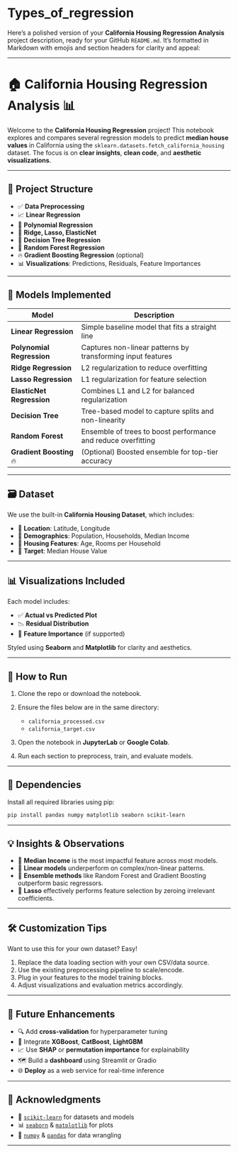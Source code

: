 # Types_of_regression
Here’s a polished version of your **California Housing Regression Analysis** project description, ready for your GitHub `README.md`. It’s formatted in Markdown with emojis and section headers for clarity and appeal:

---

# 🏠 California Housing Regression Analysis 📊

Welcome to the **California Housing Regression** project!
This notebook explores and compares several regression models to predict **median house values** in California using the `sklearn.datasets.fetch_california_housing` dataset. The focus is on **clear insights**, **clean code**, and **aesthetic visualizations**.

---

## 📂 Project Structure

* ✅ **Data Preprocessing**
* 📈 **Linear Regression**
* 📐 **Polynomial Regression**
* 🔵 **Ridge, Lasso, ElasticNet**
* 🌳 **Decision Tree Regression**
* 🌲 **Random Forest Regression**
* 🔥 **Gradient Boosting Regression** (optional)
* 📊 **Visualizations**: Predictions, Residuals, Feature Importances

---

## 🧠 Models Implemented

| Model                     | Description                                                   |
| ------------------------- | ------------------------------------------------------------- |
| **Linear Regression**     | Simple baseline model that fits a straight line               |
| **Polynomial Regression** | Captures non-linear patterns by transforming input features   |
| **Ridge Regression**      | L2 regularization to reduce overfitting                       |
| **Lasso Regression**      | L1 regularization for feature selection                       |
| **ElasticNet Regression** | Combines L1 and L2 for balanced regularization                |
| **Decision Tree**         | Tree-based model to capture splits and non-linearity          |
| **Random Forest**         | Ensemble of trees to boost performance and reduce overfitting |
| **Gradient Boosting** 🔥  | (Optional) Boosted ensemble for top-tier accuracy             |

---

## 🗃️ Dataset

We use the built-in **California Housing Dataset**, which includes:

* 📍 **Location**: Latitude, Longitude
* 👥 **Demographics**: Population, Households, Median Income
* 🏡 **Housing Features**: Age, Rooms per Household
* 🎯 **Target**: Median House Value

---

## 📊 Visualizations Included

Each model includes:

* ✅ **Actual vs Predicted Plot**
* 📉 **Residual Distribution**
* 🧮 **Feature Importance** (if supported)

Styled using **Seaborn** and **Matplotlib** for clarity and aesthetics.

---

## 🚀 How to Run

1. Clone the repo or download the notebook.
2. Ensure the files below are in the same directory:

   * `california_processed.csv`
   * `california_target.csv`
3. Open the notebook in **JupyterLab** or **Google Colab**.
4. Run each section to preprocess, train, and evaluate models.

---

## 🧰 Dependencies

Install all required libraries using pip:

```bash
pip install pandas numpy matplotlib seaborn scikit-learn
```

---

## 💡 Insights & Observations

* 🔹 **Median Income** is the most impactful feature across most models.
* 🔹 **Linear models** underperform on complex/non-linear patterns.
* 🔹 **Ensemble methods** like Random Forest and Gradient Boosting outperform basic regressors.
* 🔹 **Lasso** effectively performs feature selection by zeroing irrelevant coefficients.

---

## 🛠️ Customization Tips

Want to use this for your own dataset? Easy!

1. Replace the data loading section with your own CSV/data source.
2. Use the existing preprocessing pipeline to scale/encode.
3. Plug in your features to the model training blocks.
4. Adjust visualizations and evaluation metrics accordingly.

---

## 🎯 Future Enhancements

* 🔍 Add **cross-validation** for hyperparameter tuning
* 🧠 Integrate **XGBoost**, **CatBoost**, **LightGBM**
* 📈 Use **SHAP** or **permutation importance** for explainability
* 🗺️ Build a **dashboard** using Streamlit or Gradio
* 🌐 **Deploy** as a web service for real-time inference

---

## 🙌 Acknowledgments

* 🤖 [`scikit-learn`](https://scikit-learn.org/) for datasets and models
* 📊 [`seaborn`](https://seaborn.pydata.org/) & [`matplotlib`](https://matplotlib.org/) for plots
* 🧮 [`numpy`](https://numpy.org/) & [`pandas`](https://pandas.pydata.org/) for data wrangling

---

